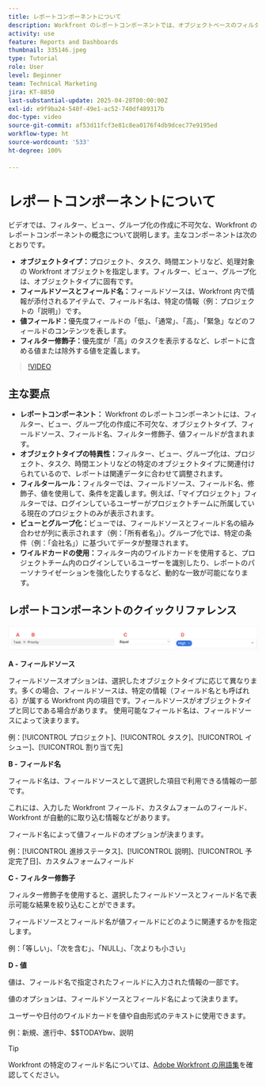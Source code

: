 ```yaml
---
title: レポートコンポーネントについて
description: Workfront のレポートコンポーネントでは、オブジェクトベースのフィルター、動的ビュー、構造化されたグループ化、調整されたインサイトのワイルドカード機能を使用して、データのビジュアライゼーションを絞り込みます。
activity: use
feature: Reports and Dashboards
thumbnail: 335146.jpeg
type: Tutorial
role: User
level: Beginner
team: Technical Marketing
jira: KT-8850
last-substantial-update: 2025-04-28T00:00:00Z
exl-id: e9f9ba24-540f-49e1-ac52-740df489317b
doc-type: video
source-git-commit: af53d11fcf3e81c8ea0176f4db9dcec77e9195ed
workflow-type: ht
source-wordcount: '533'
ht-degree: 100%

---
```


# レポートコンポーネントについて

ビデオでは、フィルター、ビュー、グループ化の作成に不可欠な、Workfront のレポートコンポーネントの概念について説明します。主なコンポーネントは次のとおりです。

* **オブジェクトタイプ：**&#x200B;プロジェクト、タスク、時間エントリなど、処理対象の Workfront オブジェクトを指定します。フィルター、ビュー、グループ化は、オブジェクトタイプに固有です。
* **フィールドソースとフィールド名：**&#x200B;フィールドソースは、Workfront 内で情報が添付されるアイテムで、フィールド名は、特定の情報（例：プロジェクトの「説明」）です。
* **値フィールド：**&#x200B;優先度フィールドの「低」、「通常」、「高」、「緊急」などのフィールドのコンテンツを表します。
* **フィルター修飾子：**&#x200B;優先度が「高」のタスクを表示するなど、レポートに含める値または除外する値を定義します。


>[!VIDEO](https://video.tv.adobe.com/v/335146/?quality=12&learn=on)

## 主な要点

* **レポートコンポーネント：** Workfront のレポートコンポーネントには、フィルター、ビュー、グループ化の作成に不可欠な、オブジェクトタイプ、フィールドソース、フィールド名、フィルター修飾子、値フィールドが含まれます。
* **オブジェクトタイプの特異性：**&#x200B;フィルター、ビュー、グループ化は、プロジェクト、タスク、時間エントリなどの特定のオブジェクトタイプに関連付けられているので、レポートは関連データに合わせて調整されます。
* **フィルタールール：**&#x200B;フィルターでは、フィールドソース、フィールド名、修飾子、値を使用して、条件を定義します。例えば、「マイプロジェクト」フィルターでは、ログインしているユーザーがプロジェクトチームに所属している現在のプロジェクトのみが表示されます。
* **ビューとグループ化：**&#x200B;ビューでは、フィールドソースとフィールド名の組み合わせが列に表示されます（例：「所有者名」）。グループ化では、特定の条件（例：「会社名」）に基づいてデータが整理されます。
* **ワイルドカードの使用：**&#x200B;フィルター内のワイルドカードを使用すると、プロジェクトチーム内のログインしているユーザーを識別したり、レポートのパーソナライゼーションを強化したりするなど、動的な一致が可能になります。

## レポートコンポーネントのクイックリファレンス

![フィルターを作成する画面の画像](assets/reporting-components-1.png)

**A - フィールドソース**

フィールドソースオプションは、選択したオブジェクトタイプに応じて異なります。多くの場合、フィールドソースは、特定の情報（フィールド名とも呼ばれる）が属する Workfront 内の項目です。フィールドソースがオブジェクトタイプと同じである場合があります。
使用可能なフィールド名は、フィールドソースによって決まります。

例：[!UICONTROL プロジェクト]、[!UICONTROL タスク]、[!UICONTROL イシュー]、[!UICONTROL 割り当て先]

**B - フィールド名**

フィールド名は、フィールドソースとして選択した項目で利用できる情報の一部です。

これには、入力した Workfront フィールド、カスタムフォームのフィールド、Workfront が自動的に取り込む情報などがあります。

フィールド名によって値フィールドのオプションが決まります。

例：[!UICONTROL 進捗ステータス]、[!UICONTROL 説明]、[!UICONTROL 予定完了日]、カスタムフォームフィールド

**C - フィルター修飾子**

フィルター修飾子を使用すると、選択したフィールドソースとフィールド名で表示可能な結果を絞り込むことができます。

フィールドソースとフィールド名が値フィールドにどのように関連するかを指定します。

例：「等しい」、「次を含む」、「NULL」、「次よりも小さい」

**D - 値**

値は、フィールド名で指定されたフィールドに入力された情報の一部です。

値のオプションは、フィールドソースとフィールド名によって決まります。

ユーザーや日付のワイルドカードを値や自由形式のテキストに使用できます。

例：新規、進行中、$$TODAYbw、説明

>[!TIP]
>
>Workfront の特定のフィールド名については、[Adobe Workfront の用語集](https://experienceleague.adobe.com/docs/workfront/using/basics/workfront-terminology-glossary.html?lang=ja)を確認してください。

